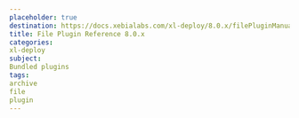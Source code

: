 ```yaml
---
placeholder: true
destination: https://docs.xebialabs.com/xl-deploy/8.0.x/filePluginManual.html
title: File Plugin Reference 8.0.x
categories:
xl-deploy
subject:
Bundled plugins
tags:
archive
file
plugin
---
```

